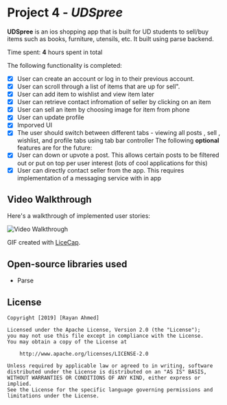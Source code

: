 # Project 4 - *UDSpree*

**UDSpree** is an ios shopping app that is built for UD students to sell/buy items such as books, furniture, utensils, etc.
It built using parse backend. 

Time spent: **4** hours spent in total

The following functionality is completed:

- [X] User can create an account or log in to their previous account.
- [X] User can scroll through a list of items that are up for sell".
- [X] User can add item to wishlist and view item later
- [X] User can retrieve contact infromation of seller by clicking on an item
- [X] User can sell an item by choosing image for item from phone
- [X] User can update profile 
- [X] Imporved UI
- [X] The user should switch between different tabs - viewing all posts , sell , wishlist, and profile tabs using tab bar controller
The following **optional** features are for the future:
- [X] User can down or upvote a post. This allows certain posts to be filtered out or put on top per user interest (lots of cool applications for this)
- [X] User can directly contact seller from the app. This requires implementation of a messaging service with in app

## Video Walkthrough

Here's a walkthrough of implemented user stories:

<img src='https://i.imgur.com/7TRjwsH.mp4' title='Video Walkthrough' width='' alt='Video Walkthrough' />

GIF created with [LiceCap](http://www.cockos.com/licecap/).

## Open-source libraries used

- Parse

## License

    Copyright [2019] [Rayan Ahmed]

    Licensed under the Apache License, Version 2.0 (the "License");
    you may not use this file except in compliance with the License.
    You may obtain a copy of the License at

        http://www.apache.org/licenses/LICENSE-2.0

    Unless required by applicable law or agreed to in writing, software
    distributed under the License is distributed on an "AS IS" BASIS,
    WITHOUT WARRANTIES OR CONDITIONS OF ANY KIND, either express or implied.
    See the License for the specific language governing permissions and
    limitations under the License.
